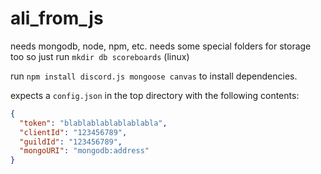 # ali_from_js
needs mongodb, node, npm, etc.
needs some special folders for storage too so just run
`mkdir db scoreboards` (linux)

run `npm install discord.js mongoose canvas` to install dependencies.

expects a `config.json` in the top directory with the following contents:
```json
{
  "token": "blablablablablablabla",
  "clientId": "123456789",
  "guildId": "123456789",
  "mongoURI": "mongodb:address"
}
```
